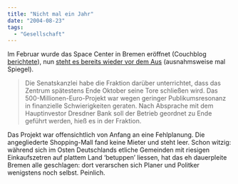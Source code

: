 ```yaml
---
title: "Nicht mal ein Jahr"
date: "2004-08-23"
tags:
  - "Gesellschaft"
---
```


Im Februar wurde das Space Center in Bremen eröffnet (Couchblog [berichtete](http://www.couchblog.de/couchblog/archives/2004/02/space_center_bremen.php)), nun [steht es bereits wieder vor dem Aus](http://www.spiegel.de/wirtschaft/0,1518,314680,00.html) (ausnahmsweise mal Spiegel).

> Die Senatskanzlei habe die Fraktion darüber unterrichtet, dass das Zentrum spätestens Ende Oktober seine Tore schließen wird. Das 500-Millionen-Euro-Projekt war wegen geringer Publikumsresonanz in finanzielle Schwierigkeiten geraten.
> Nach Absprache mit dem Hauptinvestor Dresdner Bank soll der Betrieb geordnet zu Ende geführt werden, hieß es in der Fraktion.

Das Projekt war offensichtlich von Anfang an eine Fehlplanung. Die angegliederte Shopping-Mall fand keine Mieter und steht leer. Schon witzig: während sich im Osten Deutschlands etliche Gemeinden mit riesigen Einkaufszetren auf plattem Land ‘betuppen’ liessen, hat das eh dauerpleite Bremen alle geschlagen: dort verarschen sich Planer und Politker wenigstens noch selbst. Peinlich.
